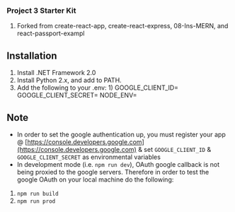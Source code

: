 ### Project 3 Starter Kit

1) Forked from create-react-app, create-react-express, 08-Ins-MERN, and react-passport-exampl

## Installation
1) Install .NET Framework 2.0
2) Install Python 2.x, and add to PATH.
3) Add the following to your .env: 
        1) GOOGLE_CLIENT_ID=
        GOOGLE_CLIENT_SECRET=
        NODE_ENV=

## Note
* In order to set the google authentication up, you must register your app @ [https://console.developers.google.com](https://console.developers.google.com) & set `GOOGLE_CLIENT_ID` & `GOOGLE_CLIENT_SECRET` as environmental variables
* In development mode (i.e. `npm run dev`), OAuth google callback is not being proxied to the google servers. Therefore in order to test the google OAuth on your local machine do the following:
1) `npm run build`
2) `npm run prod`
